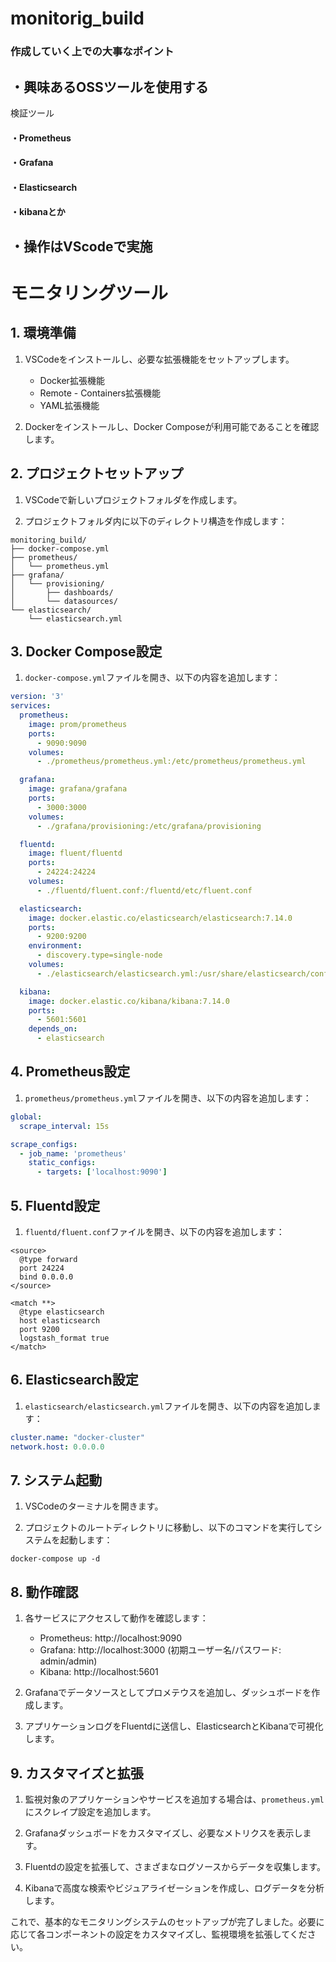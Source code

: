 # monitorig_build

### 作成していく上での大事なポイント

## ・興味あるOSSツールを使用する
検証ツール
#### ・Prometheus
#### ・Grafana
#### ・Elasticsearch
#### ・kibanaとか

## ・操作はVScodeで実施
# モニタリングツール

## 1. 環境準備

1. VSCodeをインストールし、必要な拡張機能をセットアップします。
   - Docker拡張機能
   - Remote - Containers拡張機能
   - YAML拡張機能

2. Dockerをインストールし、Docker Composeが利用可能であることを確認します。

## 2. プロジェクトセットアップ

1. VSCodeで新しいプロジェクトフォルダを作成します。

2. プロジェクトフォルダ内に以下のディレクトリ構造を作成します：

```
monitoring_build/
├── docker-compose.yml
├── prometheus/
│   └── prometheus.yml
├── grafana/
│   └── provisioning/
│       ├── dashboards/
│       └── datasources/
└── elasticsearch/
    └── elasticsearch.yml
```

## 3. Docker Compose設定

1. `docker-compose.yml`ファイルを開き、以下の内容を追加します：

```yaml
version: '3'
services:
  prometheus:
    image: prom/prometheus
    ports:
      - 9090:9090
    volumes:
      - ./prometheus/prometheus.yml:/etc/prometheus/prometheus.yml

  grafana:
    image: grafana/grafana
    ports:
      - 3000:3000
    volumes:
      - ./grafana/provisioning:/etc/grafana/provisioning

  fluentd:
    image: fluent/fluentd
    ports:
      - 24224:24224
    volumes:
      - ./fluentd/fluent.conf:/fluentd/etc/fluent.conf

  elasticsearch:
    image: docker.elastic.co/elasticsearch/elasticsearch:7.14.0
    ports:
      - 9200:9200
    environment:
      - discovery.type=single-node
    volumes:
      - ./elasticsearch/elasticsearch.yml:/usr/share/elasticsearch/config/elasticsearch.yml

  kibana:
    image: docker.elastic.co/kibana/kibana:7.14.0
    ports:
      - 5601:5601
    depends_on:
      - elasticsearch
```

## 4. Prometheus設定

1. `prometheus/prometheus.yml`ファイルを開き、以下の内容を追加します：

```yaml
global:
  scrape_interval: 15s

scrape_configs:
  - job_name: 'prometheus'
    static_configs:
      - targets: ['localhost:9090']
```

## 5. Fluentd設定

1. `fluentd/fluent.conf`ファイルを開き、以下の内容を追加します：

```
<source>
  @type forward
  port 24224
  bind 0.0.0.0
</source>

<match **>
  @type elasticsearch
  host elasticsearch
  port 9200
  logstash_format true
</match>
```

## 6. Elasticsearch設定

1. `elasticsearch/elasticsearch.yml`ファイルを開き、以下の内容を追加します：

```yaml
cluster.name: "docker-cluster"
network.host: 0.0.0.0
```

## 7. システム起動

1. VSCodeのターミナルを開きます。

2. プロジェクトのルートディレクトリに移動し、以下のコマンドを実行してシステムを起動します：

```
docker-compose up -d
```

## 8. 動作確認

1. 各サービスにアクセスして動作を確認します：
   - Prometheus: http://localhost:9090
   - Grafana: http://localhost:3000 (初期ユーザー名/パスワード: admin/admin)
   - Kibana: http://localhost:5601

2. Grafanaでデータソースとしてプロメテウスを追加し、ダッシュボードを作成します。

3. アプリケーションログをFluentdに送信し、ElasticsearchとKibanaで可視化します。

## 9. カスタマイズと拡張

1. 監視対象のアプリケーションやサービスを追加する場合は、`prometheus.yml`にスクレイプ設定を追加します。

2. Grafanaダッシュボードをカスタマイズし、必要なメトリクスを表示します。

3. Fluentdの設定を拡張して、さまざまなログソースからデータを収集します。

4. Kibanaで高度な検索やビジュアライゼーションを作成し、ログデータを分析します。

これで、基本的なモニタリングシステムのセットアップが完了しました。必要に応じて各コンポーネントの設定をカスタマイズし、監視環境を拡張してください。
